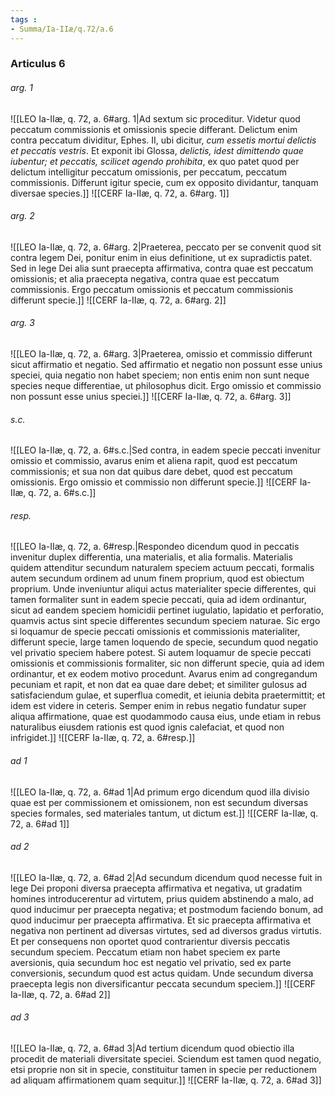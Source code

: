 ```yaml
---
tags : 
- Summa/Ia-IIæ/q.72/a.6
---
```


### Articulus 6

###### arg. 1
![[LEO Ia-IIæ, q. 72, a. 6#arg. 1|Ad sextum sic proceditur. Videtur quod peccatum commissionis et omissionis specie differant. Delictum enim contra peccatum dividitur, Ephes. II, ubi dicitur, *cum essetis mortui delictis et peccatis vestris*. Et exponit ibi Glossa, *delictis, idest dimittendo quae iubentur; et peccatis, scilicet agendo prohibita*, ex quo patet quod per delictum intelligitur peccatum omissionis, per peccatum, peccatum commissionis. Differunt igitur specie, cum ex opposito dividantur, tanquam diversae species.]]
![[CERF Ia-IIæ, q. 72, a. 6#arg. 1]]

###### arg. 2
![[LEO Ia-IIæ, q. 72, a. 6#arg. 2|Praeterea, peccato per se convenit quod sit contra legem Dei, ponitur enim in eius definitione, ut ex supradictis patet. Sed in lege Dei alia sunt praecepta affirmativa, contra quae est peccatum omissionis; et alia praecepta negativa, contra quae est peccatum commissionis. Ergo peccatum omissionis et peccatum commissionis differunt specie.]]
![[CERF Ia-IIæ, q. 72, a. 6#arg. 2]]

###### arg. 3
![[LEO Ia-IIæ, q. 72, a. 6#arg. 3|Praeterea, omissio et commissio differunt sicut affirmatio et negatio. Sed affirmatio et negatio non possunt esse unius speciei, quia negatio non habet speciem; non entis enim non sunt neque species neque differentiae, ut philosophus dicit. Ergo omissio et commissio non possunt esse unius speciei.]]
![[CERF Ia-IIæ, q. 72, a. 6#arg. 3]]

###### s.c.
![[LEO Ia-IIæ, q. 72, a. 6#s.c.|Sed contra, in eadem specie peccati invenitur omissio et commissio, avarus enim et aliena rapit, quod est peccatum commissionis; et sua non dat quibus dare debet, quod est peccatum omissionis. Ergo omissio et commissio non differunt specie.]]
![[CERF Ia-IIæ, q. 72, a. 6#s.c.]]

###### resp.
![[LEO Ia-IIæ, q. 72, a. 6#resp.|Respondeo dicendum quod in peccatis invenitur duplex differentia, una materialis, et alia formalis. Materialis quidem attenditur secundum naturalem speciem actuum peccati, formalis autem secundum ordinem ad unum finem proprium, quod est obiectum proprium. Unde inveniuntur aliqui actus materialiter specie differentes, qui tamen formaliter sunt in eadem specie peccati, quia ad idem ordinantur, sicut ad eandem speciem homicidii pertinet iugulatio, lapidatio et perforatio, quamvis actus sint specie differentes secundum speciem naturae. Sic ergo si loquamur de specie peccati omissionis et commissionis materialiter, differunt specie, large tamen loquendo de specie, secundum quod negatio vel privatio speciem habere potest. Si autem loquamur de specie peccati omissionis et commissionis formaliter, sic non differunt specie, quia ad idem ordinantur, et ex eodem motivo procedunt. Avarus enim ad congregandum pecuniam et rapit, et non dat ea quae dare debet; et similiter gulosus ad satisfaciendum gulae, et superflua comedit, et ieiunia debita praetermittit; et idem est videre in ceteris. Semper enim in rebus negatio fundatur super aliqua affirmatione, quae est quodammodo causa eius, unde etiam in rebus naturalibus eiusdem rationis est quod ignis calefaciat, et quod non infrigidet.]]
![[CERF Ia-IIæ, q. 72, a. 6#resp.]]

###### ad 1
![[LEO Ia-IIæ, q. 72, a. 6#ad 1|Ad primum ergo dicendum quod illa divisio quae est per commissionem et omissionem, non est secundum diversas species formales, sed materiales tantum, ut dictum est.]]
![[CERF Ia-IIæ, q. 72, a. 6#ad 1]]

###### ad 2
![[LEO Ia-IIæ, q. 72, a. 6#ad 2|Ad secundum dicendum quod necesse fuit in lege Dei proponi diversa praecepta affirmativa et negativa, ut gradatim homines introducerentur ad virtutem, prius quidem abstinendo a malo, ad quod inducimur per praecepta negativa; et postmodum faciendo bonum, ad quod inducimur per praecepta affirmativa. Et sic praecepta affirmativa et negativa non pertinent ad diversas virtutes, sed ad diversos gradus virtutis. Et per consequens non oportet quod contrarientur diversis peccatis secundum speciem. Peccatum etiam non habet speciem ex parte aversionis, quia secundum hoc est negatio vel privatio, sed ex parte conversionis, secundum quod est actus quidam. Unde secundum diversa praecepta legis non diversificantur peccata secundum speciem.]]
![[CERF Ia-IIæ, q. 72, a. 6#ad 2]]

###### ad 3
![[LEO Ia-IIæ, q. 72, a. 6#ad 3|Ad tertium dicendum quod obiectio illa procedit de materiali diversitate speciei. Sciendum est tamen quod negatio, etsi proprie non sit in specie, constituitur tamen in specie per reductionem ad aliquam affirmationem quam sequitur.]]
![[CERF Ia-IIæ, q. 72, a. 6#ad 3]]

